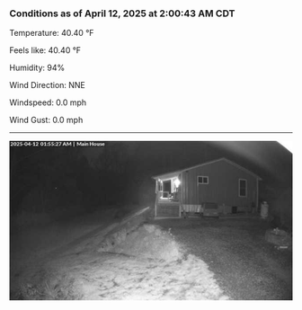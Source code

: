 ### Conditions as of April 12, 2025 at 2:00:43 AM CDT 

Temperature: 40.40 &deg;F

Feels like: 40.40 &deg;F

Humidity: 94%

Wind Direction: NNE

Windspeed: 0.0 mph

Wind Gust: 0.0 mph

---

<img src="./images/latest.jpeg"/>

